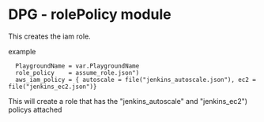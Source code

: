 # DPG - rolePolicy module

This creates the iam role.

example

``` HCL
  PlaygroundName = var.PlaygroundName
  role_policy    = assume_role.json")
  aws_iam_policy = { autoscale = file("jenkins_autoscale.json"), ec2 = file("jenkins_ec2.json")}

```

This will create a role that has the "jenkins_autoscale" and "jenkins_ec2") policys attached

